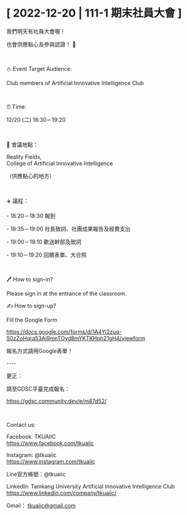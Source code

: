 # [ 2022-12-20 | 111-1 期末社員大會 ]

我們明天有社員大會喔！

也會供應點心及參與認證！ 🍪

&nbsp;

⛄️ Event Target Audience:

Club members of Artificial Innovative Intelligence Club

&nbsp;

⏰ Time:

12/20 (二) 18:30－19:20

&nbsp;

📍 會議地點：

Reality Fields, <br />College of Artificial Innovative Intelligence

（供應點心的地方）

&nbsp;

✈️ 議程：

\- 18:20－18:30 報到

\- 18:35－19:00 社長致詞、社團成果報告及經費支出

\- 19:00－19:10 歡送幹部及致詞

\- 19:10－19:20 回饋表單、大合照

&nbsp;

🖊️ How to sign-in?

Please sign in at the entrance of the classroom.

✍️ How to sign-up?

Fill the Google Form

<https://docs.google.com/forms/d/1A4Yi2zuq-S0zZoHqra53Aj9mnTOyd8mYKTKHph21gH4/viewform>

報名方式請用Google表單！

\----

更正：

請至GDSC平臺完成報名：

<https://gdsc.community.dev/e/m87d52/>

&nbsp;

Contact us:

Facebook: TKUAIIC <br />https://www.facebook.com/tkuaiic

Instagram: @tkuaiic <br />https://www.instagram.com/tkuaiic

Line官方帳號：@tkuaiic

LinkedIn: Tamkang University Artificial Innovative Intelligence Club <br />https://www.linkedin.com/company/tkuaiic/

Gmail： <tkuaiic@gmail.com>

